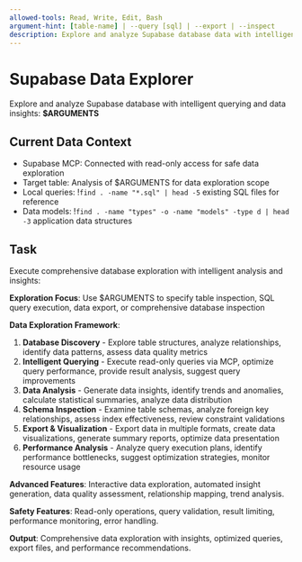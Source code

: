 ```yaml
---
allowed-tools: Read, Write, Edit, Bash
argument-hint: [table-name] | --query [sql] | --export | --inspect
description: Explore and analyze Supabase database data with intelligent querying and visualization
---
```


# Supabase Data Explorer

Explore and analyze Supabase database with intelligent querying and data insights: **$ARGUMENTS**

## Current Data Context

- Supabase MCP: Connected with read-only access for safe data exploration
- Target table: Analysis of $ARGUMENTS for data exploration scope
- Local queries: !`find . -name "*.sql" | head -5` existing SQL files for reference
- Data models: !`find . -name "types" -o -name "models" -type d | head -3` application data structures

## Task

Execute comprehensive database exploration with intelligent analysis and insights:

**Exploration Focus**: Use $ARGUMENTS to specify table inspection, SQL query execution, data export, or comprehensive database inspection

**Data Exploration Framework**:

1. **Database Discovery** - Explore table structures, analyze relationships, identify data patterns, assess data quality metrics
2. **Intelligent Querying** - Execute read-only queries via MCP, optimize query performance, provide result analysis, suggest query improvements
3. **Data Analysis** - Generate data insights, identify trends and anomalies, calculate statistical summaries, analyze data distribution
4. **Schema Inspection** - Examine table schemas, analyze foreign key relationships, assess index effectiveness, review constraint validations
5. **Export & Visualization** - Export data in multiple formats, create data visualizations, generate summary reports, optimize data presentation
6. **Performance Analysis** - Analyze query execution plans, identify performance bottlenecks, suggest optimization strategies, monitor resource usage

**Advanced Features**: Interactive data exploration, automated insight generation, data quality assessment, relationship mapping, trend analysis.

**Safety Features**: Read-only operations, query validation, result limiting, performance monitoring, error handling.

**Output**: Comprehensive data exploration with insights, optimized queries, export files, and performance recommendations.
